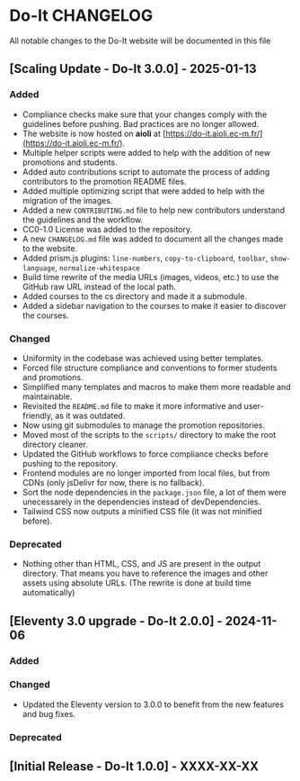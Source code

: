 # Do-It CHANGELOG

All notable changes to the Do-It website will be documented in this file

## [Scaling Update - Do-It 3.0.0] - 2025-01-13

### Added

- Compliance checks make sure that your changes comply with the guidelines before pushing. Bad practices are no longer allowed.
- The website is now hosted on **aioli** at [https://do-it.aioli.ec-m.fr/](https://do-it.aioli.ec-m.fr/).
- Multiple helper scripts were added to help with the addition of new promotions and students.
- Added auto contributions script to automate the process of adding contributors to the promotion README files.
- Added multiple optimizing script that were added to help with the migration of the images.
- Added a new `CONTRIBUTING.md` file to help new contributors understand the guidelines and the workflow.
- CC0-1.0 License was added to the repository.
- A new `CHANGELOG.md` file was added to document all the changes made to the website.
- Added prism.js plugins: `line-numbers`, `copy-to-clipboard`, `toolbar`, `show-language`, `normalize-whitespace`
- Build time rewrite of the media URLs (images, videos, etc.) to use the GitHub raw URL instead of the local path.
- Added courses to the cs directory and made it a submodule.
- Added a sidebar navigation to the courses to make it easier to discover the courses.

### Changed

- Uniformity in the codebase was achieved using better templates.
- Forced file structure compliance and conventions to former students and promotions.
- Simplified many templates and macros to make them more readable and maintainable.
- Revisited the `README.md` file to make it more informative and user-friendly, as it was outdated.
- Now using git submodules to manage the promotion repositories.
- Moved most of the scripts to the `scripts/` directory to make the root directory cleaner.
- Updated the GitHub workflows to force compliance checks before pushing to the repository.
- Frontend modules are no longer imported from local files, but from CDNs (only jsDelivr for now, there is no fallback).
- Sort the node dependencies in the `package.json` file, a lot of them were unecessarely in the dependencies instead of devDependencies.
- Tailwind CSS now outputs a minified CSS file (it was not minified before).

### Deprecated

- Nothing other than HTML, CSS, and JS are present in the output directory. That means you have to reference the images and other assets using absolute URLs. (The rewrite is done at build time automatically)

## [Eleventy 3.0 upgrade - Do-It 2.0.0] - 2024-11-06

### Added

### Changed

- Updated the Eleventy version to 3.0.0 to benefit from the new features and bug fixes.

### Deprecated

## [Initial Release - Do-It 1.0.0] - XXXX-XX-XX
